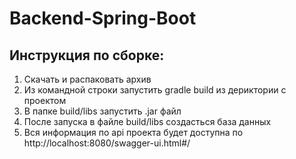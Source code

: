 Backend-Spring-Boot
====================


Инструкция по сборке:
----------------------

1) Скачать и распаковать архив
2) Из командной строки запустить gradle build из дериктории с проектом
3) В папке build/libs запустить .jar файл
4) После запуска в файле build/libs создасться база данных
5) Вся информация по api проекта будет доступна по http://localhost:8080/swagger-ui.html#/
